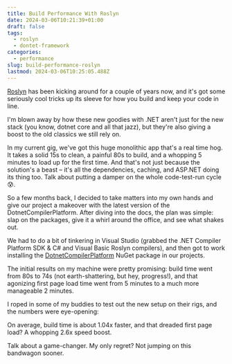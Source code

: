 ```yaml
---
title: Build Performance With Roslyn
date: 2024-03-06T10:21:39+01:00
draft: false
tags:
  - roslyn
  - dontet-framework
categories:
  - performance
slug: build-performance-roslyn
lastmod: 2024-03-06T10:25:05.488Z
---
```

[Roslyn](https://learn.microsoft.com/en-us/dotnet/csharp/roslyn-sdk/) has been kicking around for a couple of years now, and it's got some seriously cool tricks up its sleeve for how you build and keep your code in line.

I'm blown away by how these new goodies with .NET aren't just for the new stack (you know, dotnet core and all that jazz), but they're also giving a boost to the old classics we still rely on.

In my current gig, we've got this huge monolithic app that's a real time hog. It takes a solid 15s to clean, a painful 80s to build, and a whopping 5 minutes to load up for the first time. And that's not just because the solution's a beast – it's all the dependencies, caching, and ASP.NET doing its thing too. Talk about putting a damper on the whole code-test-run cycle 😰.

So a few months back, I decided to take matters into my own hands and give our project a makeover with the latest version of the DotnetCompilerPlatform. After diving into the docs, the plan was simple: slap on the packages, give it a whirl around the office, and see what shakes out.

We had to do a bit of tinkering in Visual Studio (grabbed the .NET Compiler Platform SDK & C# and Visual Basic Roslyn compilers), and then got to work installing the [DotnetCompilerPlatform](https://github.com/aspnet/RoslynCodeDomProvider) NuGet package in our projects.

The initial results on my machine were pretty promising: build time went from 80s to 74s (not earth-shattering, but hey, progress!), and that agonizing first page load time went from 5 minutes to a much more manageable 2 minutes.

I roped in some of my buddies to test out the new setup on their rigs, and the numbers were eye-opening:

On average, build time is about 1.04x faster, and that dreaded first page load? A whopping 2.6x speed boost.

Talk about a game-changer. My only regret? Not jumping on this bandwagon sooner.